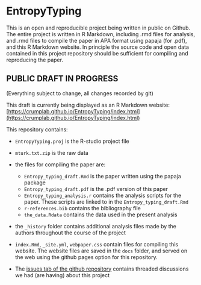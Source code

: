 # EntropyTyping

This is an open and reproducible project being written in public on Github. The entire project is written in R Markdown, including .rmd files for analysis, and .rmd files to compile the paper in APA format using papaja (for .pdf), and this R Markdown website. In principle the source code and open data contained in this project repository should be sufficient for compiling and reproducing the paper.

## PUBLIC DRAFT IN PROGRESS
(Everything subject to change, all changes recorded by git)

This draft is currently being displayed as an R Markdown website: [https://crumplab.github.io/EntropyTyping/index.html](https://crumplab.github.io/EntropyTyping/index.html)

This repository contains:
- `EntropyTyping.proj` is the R-studio project file
- `mturk.txt.zip` is the raw data
- the files for compiling the paper are:
  - `Entropy_typing_draft.Rmd` is the paper written using the papaja package
  - `Entropy_typing_draft.pdf` is the .pdf version of this paper
  - `Entropy_typing_analysis.r` contains the analysis scripts for the paper. These scripts are linked to in the `Entropy_typing_draft.Rmd`
  - `r-references.bib` contains the bibliography file
  - `the_data.Rdata` contains the data used in the present analysis
- the `_history` folder contains additional analysis files made by the authors throughout the course of the project
- `index.Rmd`, `_site.yml`, `webpaper.css` contain files for compiling this website. The website files are saved in the `docs` folder, and served on the web using the github pages option for this repository.
      
- The [issues tab of the github repository](https://github.com/CrumpLab/EntropyTyping/issues) contains threaded discussions we had (are having) about this project

